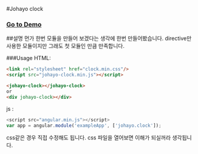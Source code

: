 #Johayo clock
### <a href='http://johayo.com/johayoClock/index.html' target='_black'>Go to Demo</a>

##설명
먼가 한번 모듈을 만들어 보겠다는 생각에 한번 만들어봤습니다. directive만 사용한 모듈이지만 그래도 첫 모듈인 만큼 만족합니다.

###Usage
HTML:
```html
<link rel="stylesheet" href="clock.min.css"/>
<script src="johayo-clock.min.js"></script> 

<johayo-clock></johayo-clock>
or
<div johayo-clock></div>
```
js :
```javascript
<script src="angular.min.js"></script>
var app = angular.module('exampleApp', ['johayo.clock']);
```
css같은 경우 직접 수정해도 됩니다. css 파일을 열어보면 이해가 되실꺼라 생각됩니다.

